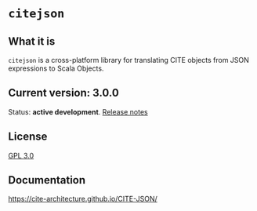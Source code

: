 # `citejson`

## What it is

`citejson` is a cross-platform library for translating CITE objects from JSON expressions to Scala Objects.

## Current version: 3.0.0

Status:  **active development**. [Release notes](releases.md)


## License

[GPL 3.0](http://www.opensource.org/licenses/gpl-3.0.html)


## Documentation

<https://cite-architecture.github.io/CITE-JSON/>
